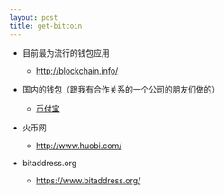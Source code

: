 ```yaml
---
layout: post
title: get-bitcoin
---
```

- 目前最为流行的钱包应用
   - <http://blockchain.info/>

- 国内的钱包（跟我有合作关系的一个公司的朋友们做的）
  - [币付宝](https://www.bifubao.com/)

- 火币网
  - <http://www.huobi.com/>

- bitaddress.org
  - <https://www.bitaddress.org/>

